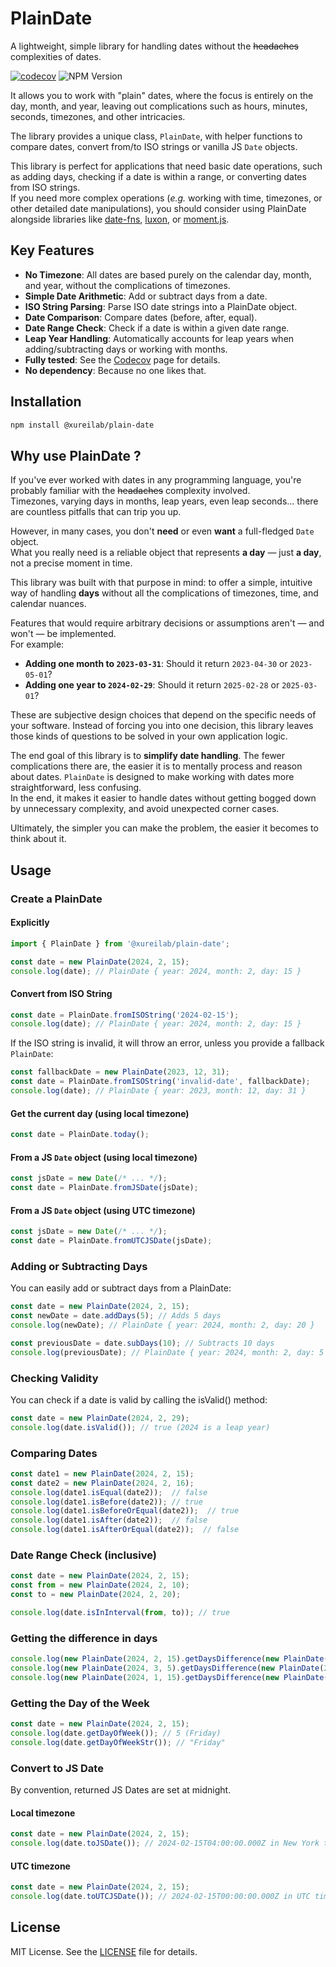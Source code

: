 # PlainDate
A lightweight, simple library for handling dates without the ~~headaches~~ complexities of dates.

[![codecov](https://codecov.io/gh/xurei/plain-date-js/branch/main/graph/badge.svg?token=59DRZOTEPW)](https://codecov.io/gh/xurei/plain-date-js)
![NPM Version](https://img.shields.io/npm/v/@xureilab/plain-date)

It allows you to work with "plain" dates, where the focus is entirely on the day, month, and year, leaving out 
complications such as hours, minutes, seconds, timezones, and other intricacies.

The library provides a unique class, `PlainDate`, with helper functions to compare dates, convert from/to ISO strings or 
vanilla JS `Date` objects.

This library is perfect for applications that need basic date operations, such as adding days, 
checking if a date is within a range, or converting dates from ISO strings.  
If you need more complex operations (*e.g.* working with time, timezones, or other detailed date manipulations), 
you should consider using PlainDate alongside libraries like [date-fns](https://www.npmjs.com/package/date-fns), 
[luxon](https://www.npmjs.com/package/luxon), or [moment.js](https://www.npmjs.com/package/moment).

## Key Features
- **No Timezone**: All dates are based purely on the calendar day, month, and year, without the complications of timezones.
- **Simple Date Arithmetic**: Add or subtract days from a date.
- **ISO String Parsing**: Parse ISO date strings into a PlainDate object.
- **Date Comparison**: Compare dates (before, after, equal).
- **Date Range Check**: Check if a date is within a given date range.
- **Leap Year Handling**: Automatically accounts for leap years when adding/subtracting days or working with months.
- **Fully tested**: See the [Codecov](https://app.codecov.io/gh/xurei/plain-date-js) page for details.
- **No dependency**: Because no one likes that.

## Installation
```bash
npm install @xureilab/plain-date
```

## Why use PlainDate ?
If you've ever worked with dates in any programming language, you're probably familiar 
with the ~~headaches~~ complexity involved.   
Timezones, varying days in months, leap years, even leap seconds... there are countless pitfalls that can trip you up.

However, in many cases, you don't **need** or even **want** a full-fledged `Date` object.  
What you really need is a reliable object that represents **a day** — just **a day**, not a precise moment in time.

This library was built with that purpose in mind: to offer a simple, intuitive way of handling **days** without all the 
complications of timezones, time, and calendar nuances.

Features that would require arbitrary decisions or assumptions aren't — and won't —
be implemented.  
For example:

- **Adding one month to `2023-03-31`**: Should it return `2023-04-30` or `2023-05-01`?
- **Adding one year to `2024-02-29`**: Should it return `2025-02-28` or `2025-03-01`?

These are subjective design choices that depend on the specific needs of your software.
Instead of forcing you into one decision, this library leaves those kinds of questions to be solved in
your own application logic.

The end goal of this library is to **simplify date handling**. The fewer complications there are, the easier it is to 
mentally process and reason about dates. `PlainDate` is designed to make working with dates more straightforward, 
less confusing.  
In the end, it makes it easier to handle dates without getting bogged down by unnecessary complexity,
and avoid unexpected corner cases.

Ultimately, the simpler you can make the problem, the easier it becomes to think about it.

## Usage
### Create a PlainDate
#### Explicitly
```typescript
import { PlainDate } from '@xureilab/plain-date';

const date = new PlainDate(2024, 2, 15);
console.log(date); // PlainDate { year: 2024, month: 2, day: 15 }
```

#### Convert from ISO String
```typescript
const date = PlainDate.fromISOString('2024-02-15');
console.log(date); // PlainDate { year: 2024, month: 2, day: 15 }
```
If the ISO string is invalid, it will throw an error, unless you provide a fallback `PlainDate`:
```typescript
const fallbackDate = new PlainDate(2023, 12, 31);
const date = PlainDate.fromISOString('invalid-date', fallbackDate);
console.log(date); // PlainDate { year: 2023, month: 12, day: 31 }
```

#### Get the current day (using local timezone)
```typescript
const date = PlainDate.today();
```

#### From a JS `Date` object (using local timezone)
```typescript
const jsDate = new Date(/* ... */);
const date = PlainDate.fromJSDate(jsDate);
```

#### From a JS `Date` object (using UTC timezone)
```typescript
const jsDate = new Date(/* ... */);
const date = PlainDate.fromUTCJSDate(jsDate);
```

### Adding or Subtracting Days
You can easily add or subtract days from a PlainDate:
```typescript
const date = new PlainDate(2024, 2, 15);
const newDate = date.addDays(5); // Adds 5 days
console.log(newDate); // PlainDate { year: 2024, month: 2, day: 20 }

const previousDate = date.subDays(10); // Subtracts 10 days
console.log(previousDate); // PlainDate { year: 2024, month: 2, day: 5 }
```

### Checking Validity
You can check if a date is valid by calling the isValid() method:
```typescript
const date = new PlainDate(2024, 2, 29);
console.log(date.isValid()); // true (2024 is a leap year)
```

### Comparing Dates
```typescript
const date1 = new PlainDate(2024, 2, 15);
const date2 = new PlainDate(2024, 2, 16);
console.log(date1.isEqual(date2));  // false
console.log(date1.isBefore(date2)); // true
console.log(date1.isBeforeOrEqual(date2));  // true
console.log(date1.isAfter(date2));  // false
console.log(date1.isAfterOrEqual(date2));  // false
```

### Date Range Check (inclusive)
```typescript
const date = new PlainDate(2024, 2, 15);
const from = new PlainDate(2024, 2, 10);
const to = new PlainDate(2024, 2, 20);

console.log(date.isInInterval(from, to)); // true
````

### Getting the difference in days
```typescript
console.log(new PlainDate(2024, 2, 15).getDaysDifference(new PlainDate(2024, 2, 1))); // -14
console.log(new PlainDate(2024, 3, 5).getDaysDifference(new PlainDate(2024, 3, 20))); // 15
console.log(new PlainDate(2024, 1, 15).getDaysDifference(new PlainDate(2025, 1, 15))); // 366 since 2024 is a leap year
```

### Getting the Day of the Week
```typescript
const date = new PlainDate(2024, 2, 15);
console.log(date.getDayOfWeek()); // 5 (Friday)
console.log(date.getDayOfWeekStr()); // "Friday"
```

### Convert to JS Date
By convention, returned JS Dates are set at midnight.

#### Local timezone
```typescript
const date = new PlainDate(2024, 2, 15);
console.log(date.toJSDate()); // 2024-02-15T04:00:00.000Z in New York timezone
```

#### UTC timezone
```typescript
const date = new PlainDate(2024, 2, 15);
console.log(date.toUTCJSDate()); // 2024-02-15T00:00:00.000Z in UTC timezone
```

## License
MIT License. See the [LICENSE](./LICENSE) file for details.
